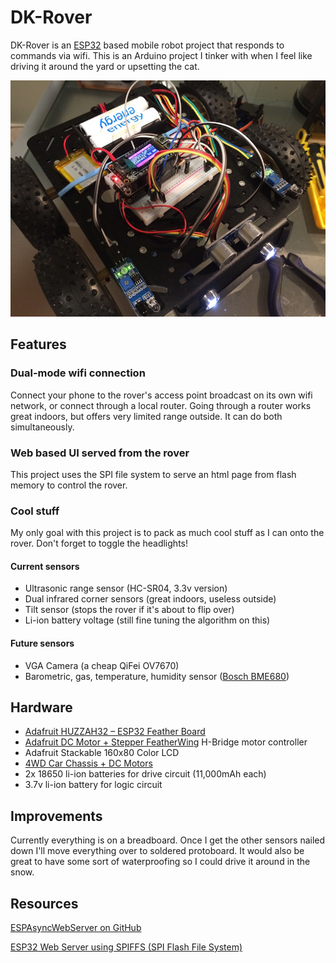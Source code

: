 # DK-Rover
DK-Rover is an [ESP32](https://www.adafruit.com/product/3405) based mobile robot project that responds to commands via wifi. This is an Arduino project I tinker with when I feel like driving it around the yard or upsetting the cat.

![The DK-Rover Robot](/images/DK-Rover_top.jpg)
## Features
### Dual-mode wifi connection
Connect your phone to the rover's access point broadcast on its own wifi network, or connect through a local router. Going through a router works great indoors, but offers very limited range outside. It can do both simultaneously. 
### Web based UI served from the rover
This project uses the SPI file system to serve an html page from flash memory to control the rover.
### Cool stuff
My only goal with this project is to pack as much cool stuff as I can onto the rover. Don't forget to toggle the headlights!
#### Current sensors
- Ultrasonic range sensor (HC-SR04, 3.3v version)
- Dual infrared corner sensors (great indoors, useless outside)
- Tilt sensor (stops the rover if it's about to flip over)
- Li-ion battery voltage (still fine tuning the algorithm on this)
#### Future sensors
- VGA Camera (a cheap QiFei OV7670)
- Barometric, gas, temperature, humidity sensor ([Bosch BME680](https://www.adafruit.com/product/3660))
## Hardware
- [Adafruit HUZZAH32 – ESP32 Feather Board](https://www.adafruit.com/product/3405)
- [Adafruit DC Motor + Stepper FeatherWing](https://www.adafruit.com/product/2927) H-Bridge motor controller
- Adafruit Stackable 160x80 Color LCD
- [4WD Car Chassis + DC Motors](https://github.com/SmartArduino/XPT/blob/master/SR11.pdf)
- 2x 18650 li-ion batteries for drive circuit (11,000mAh each)
- 3.7v li-ion battery for logic circuit
## Improvements
Currently everything is on a breadboard. Once I get the other sensors nailed down I'll move everything over to soldered protoboard.
It would also be great to have some sort of waterproofing so I could drive it around in the snow.
## Resources
[ESPAsyncWebServer on GitHub](https://github.com/me-no-dev/ESPAsyncWebServer)

[ESP32 Web Server using SPIFFS (SPI Flash File System)](https://randomnerdtutorials.com/esp32-web-server-spiffs-spi-flash-file-system/)
